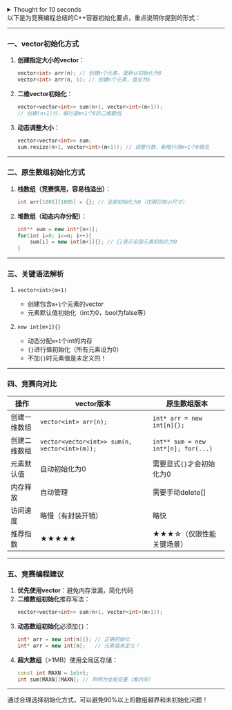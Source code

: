 <details type="reasoning" done="true" duration="10">
<summary>Thought for 10 seconds</summary>
> 好的，我现在需要帮助用户总结在竞赛编程中关于vector和数组初始化的方法，特别是用户提到的vector<int>(m+1)和sum[i] = new int[m+1]{}这些形式。用户对这些初始化方式比较陌生，所以需要详细解释清楚，同时要面向竞赛场景，强调效率和正确性。
> 
> 首先，我需要回忆C++中vector的初始化方式。vector<int>(m+1)应该是创建一个有m+1个元素的vector，每个元素默认初始化为0。这是因为当用大小初始化vector时，如果没有指定初始值，元素会被值初始化，对于int来说就是0。这在竞赛中非常常用，因为可以快速创建并初始化一个全0的数组，而不需要显式循环。
> 
> 然后是动态分配的数组，sum[i] = new int[m+1]{};这里使用了{}进行初始化，这会导致数组的所有元素被初始化为0。同样，这在竞赛中很有用，因为有时候需要动态分配数组，并且希望初始值为0。用户可能对new后面的{}语法不太熟悉，需要解释清楚。
> 
> 接下来，我需要比较vector和原生数组在竞赛中的使用场景。vector更安全，不需要手动管理内存，但在某些情况下，比如需要极高性能或者特定内存布局时，原生数组可能更合适。不过，在大多数竞赛题目中，vector已经足够高效，而且更方便。
> 
> 用户可能还关心如何正确初始化二维数组，比如二维vector和二维动态数组。需要给出具体的例子，说明不同初始化方法的效果，以及为什么在构造函数中要这样写。
> 
> 另外，需要注意竞赛中常见的错误，比如忘记初始化数组导致未定义行为，或者错误地使用未初始化的内存。这时候正确的初始化方法可以避免很多问题。
> 
> 总结起来，我需要分点解释vector和数组的初始化方法，给出示例代码，并比较它们的优缺点，最后给出竞赛中的建议。同时，语言要简洁明了，避免过于复杂的术语，确保用户能够理解。
</details>
以下是为竞赛编程总结的C++容器初始化要点，重点说明你提到的形式：

---

### **一、vector初始化方式**
1. **创建指定大小的vector**：
   ```cpp
   vector<int> arr(n); // 创建n个元素，值默认初始化为0
   vector<int> arr(n, 5); // 创建n个元素，值全为5
   ```

2. **二维vector初始化**：
   ```cpp
   vector<vector<int>> sum(n+1, vector<int>(m+1));
   // 创建(n+1)行，每行是m+1个0的二维数组
   ```

3. **动态调整大小**：
   ```cpp
   vector<vector<int>> sum;
   sum.resize(n+1, vector<int>(m+1)); // 调整行数，新增行用m+1个0填充
   ```

---

### **二、原生数组初始化方式**
1. **栈数组（竞赛慎用，容易栈溢出）**：
   ```cpp
   int arr[1005][1005] = {}; // 全部初始化为0（仅限已知小尺寸）
   ```

2. **堆数组（动态内存分配）**：
   ```cpp
   int** sum = new int*[n+1];
   for(int i=0; i<=n; i++){
       sum[i] = new int[m+1]{}; // {}表示全部元素初始化为0
   }
   ```

---

### **三、关键语法解析**
1. `vector<int>(m+1)`  
   - 创建包含`m+1`个元素的vector  
   - 元素默认值初始化（int为0，bool为false等）

2. `new int[m+1]{}`  
   - 动态分配`m+1`个int的内存  
   - `{}`进行值初始化（所有元素设为0）  
   - 不加`{}`时元素值是未定义的！

---

### **四、竞赛向对比**

| 操作                  | vector版本                          | 原生数组版本                     |
|----------------------|------------------------------------|--------------------------------|
| 创建一维数组          | `vector<int> arr(n);`             | `int* arr = new int[n]{};`     |
| 创建二维数组          | `vector<vector<int>> sum(n, vector<int>(m));` | `int** sum = new int*[n]; for(...)` |
| 元素默认值            | 自动初始化为0                      | 需要显式`{}`才会初始化为0       |
| 内存释放              | 自动管理                           | 需要手动delete[]               |
| 访问速度              | 略慢（有封装开销）                 | 略快                           |
| 推荐指数              | ★★★★★                            | ★★★☆（仅限性能关键场景）       |

---

### **五、竞赛编程建议**
1. **优先使用vector**：避免内存泄漏，简化代码
2. **二维数组初始化**推荐写法：
   ```cpp
   vector<vector<int>> sum(n+1, vector<int>(m+1));
   ```
3. **动态数组初始化**必须加`{}`：
   ```cpp
   int* arr = new int[n]{}; // 正确初始化
   int* arr = new int[n];   // 元素值未定义！
   ```
4. **超大数组**（>1MB）使用全局区存储：
   ```cpp
   const int MAXN = 1e5+5;
   int sum[MAXN][MAXN]; // 声明为全局变量（堆内存）
   ```

---

通过合理选择初始化方式，可以避免90%以上的数组越界和未初始化问题！
